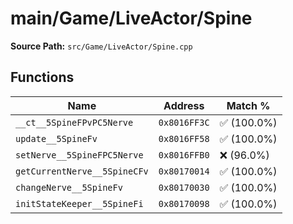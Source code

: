 # main/Game/LiveActor/Spine

**Source Path:** `src/Game/LiveActor/Spine.cpp`

## Functions

| Name | Address | Match % |
|------|---------|---------|
| `__ct__5SpineFPvPC5Nerve` | `0x8016FF3C` | :white_check_mark: (100.0%) |
| `update__5SpineFv` | `0x8016FF58` | :white_check_mark: (100.0%) |
| `setNerve__5SpineFPC5Nerve` | `0x8016FFB0` | :x: (96.0%) |
| `getCurrentNerve__5SpineCFv` | `0x80170014` | :white_check_mark: (100.0%) |
| `changeNerve__5SpineFv` | `0x80170030` | :white_check_mark: (100.0%) |
| `initStateKeeper__5SpineFi` | `0x80170098` | :white_check_mark: (100.0%) |